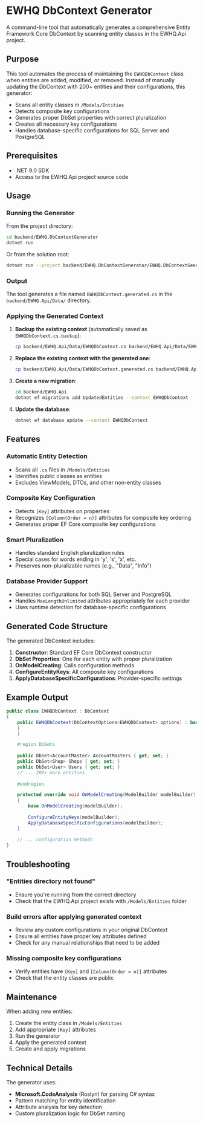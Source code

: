 # EWHQ DbContext Generator

A command-line tool that automatically generates a comprehensive Entity Framework Core DbContext by scanning entity classes in the EWHQ.Api project.

## Purpose

This tool automates the process of maintaining the `EWHQDbContext` class when entities are added, modified, or removed. Instead of manually updating the DbContext with 200+ entities and their configurations, this generator:

- Scans all entity classes in `/Models/Entities`
- Detects composite key configurations
- Generates proper DbSet properties with correct pluralization
- Creates all necessary key configurations
- Handles database-specific configurations for SQL Server and PostgreSQL

## Prerequisites

- .NET 9.0 SDK
- Access to the EWHQ.Api project source code

## Usage

### Running the Generator

From the project directory:

```bash
cd backend/EWHQ.DbContextGenerator
dotnet run
```

Or from the solution root:

```bash
dotnet run --project backend/EWHQ.DbContextGenerator/EWHQ.DbContextGenerator.csproj
```

### Output

The tool generates a file named `EWHQDbContext.generated.cs` in the `backend/EWHQ.Api/Data/` directory.

### Applying the Generated Context

1. **Backup the existing context** (automatically saved as `EWHQDbContext.cs.backup`):
   ```bash
   cp backend/EWHQ.Api/Data/EWHQDbContext.cs backend/EWHQ.Api/Data/EWHQDbContext.cs.backup
   ```

2. **Replace the existing context with the generated one**:
   ```bash
   cp backend/EWHQ.Api/Data/EWHQDbContext.generated.cs backend/EWHQ.Api/Data/EWHQDbContext.cs
   ```

3. **Create a new migration**:
   ```bash
   cd backend/EWHQ.Api
   dotnet ef migrations add UpdatedEntities --context EWHQDbContext
   ```

4. **Update the database**:
   ```bash
   dotnet ef database update --context EWHQDbContext
   ```

## Features

### Automatic Entity Detection
- Scans all `.cs` files in `/Models/Entities`
- Identifies public classes as entities
- Excludes ViewModels, DTOs, and other non-entity classes

### Composite Key Configuration
- Detects `[Key]` attributes on properties
- Recognizes `[Column(Order = n)]` attributes for composite key ordering
- Generates proper EF Core composite key configurations

### Smart Pluralization
- Handles standard English pluralization rules
- Special cases for words ending in 'y', 's', 'x', etc.
- Preserves non-pluralizable names (e.g., "Data", "Info")

### Database Provider Support
- Generates configurations for both SQL Server and PostgreSQL
- Handles `MaxLengthUnlimited` attributes appropriately for each provider
- Uses runtime detection for database-specific configurations

## Generated Code Structure

The generated DbContext includes:

1. **Constructor**: Standard EF Core DbContext constructor
2. **DbSet Properties**: One for each entity with proper pluralization
3. **OnModelCreating**: Calls configuration methods
4. **ConfigureEntityKeys**: All composite key configurations
5. **ApplyDatabaseSpecificConfigurations**: Provider-specific settings

## Example Output

```csharp
public class EWHQDbContext : DbContext
{
    public EWHQDbContext(DbContextOptions<EWHQDbContext> options) : base(options)
    {
    }

    #region DbSets
    
    public DbSet<AccountMaster> AccountMasters { get; set; }
    public DbSet<Shop> Shops { get; set; }
    public DbSet<User> Users { get; set; }
    // ... 200+ more entities
    
    #endregion

    protected override void OnModelCreating(ModelBuilder modelBuilder)
    {
        base.OnModelCreating(modelBuilder);
        
        ConfigureEntityKeys(modelBuilder);
        ApplyDatabaseSpecificConfigurations(modelBuilder);
    }
    
    // ... configuration methods
}
```

## Troubleshooting

### "Entities directory not found"
- Ensure you're running from the correct directory
- Check that the EWHQ.Api project exists with `/Models/Entities` folder

### Build errors after applying generated context
- Review any custom configurations in your original DbContext
- Ensure all entities have proper key attributes defined
- Check for any manual relationships that need to be added

### Missing composite key configurations
- Verify entities have `[Key]` and `[Column(Order = n)]` attributes
- Check that the entity classes are public

## Maintenance

When adding new entities:
1. Create the entity class in `/Models/Entities`
2. Add appropriate `[Key]` attributes
3. Run the generator
4. Apply the generated context
5. Create and apply migrations

## Technical Details

The generator uses:
- **Microsoft.CodeAnalysis** (Roslyn) for parsing C# syntax
- Pattern matching for entity identification
- Attribute analysis for key detection
- Custom pluralization logic for DbSet naming